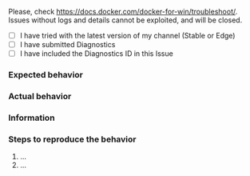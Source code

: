 Please, check https://docs.docker.com/docker-for-win/troubleshoot/.
Issues without logs and details cannot be exploited, and will be closed.

  - [ ] I have tried with the latest version of my channel (Stable or Edge)
  - [ ] I have submitted Diagnostics
  - [ ] I have included the Diagnostics ID in this Issue

### Expected behavior

### Actual behavior

### Information
<!--
  - Diagnostic ID from "Diagnose & Feedback" in the menu.
  - a reproducible case if this is a bug, Dockerfiles FTW
  - page URL if this is a docs issue or the name of a man page
  - host distribution and version (Windows version, build number, etc)
-->

### Steps to reproduce the behavior

  1. ...
  2. ...
